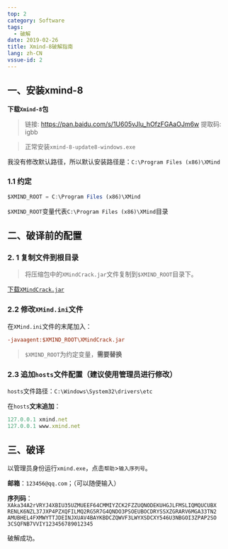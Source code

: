 ```yaml
---
top: 2
category: Software
tags:
  - 破解
date: 2019-02-26
title: Xmind-8破解指南
lang: zh-CN
vssue-id: 2
---
```


## 一、安装xmind-8

**下载`Xmind-8`包**

> 链接: https://pan.baidu.com/s/1U605vJlu_hOfzFGAaOJm6w  提取码: igbb 


> 正常安装`xmind-8-update8-windows.exe`

我没有修改默认路径，所以默认安装路径是：`C:\Program Files (x86)\XMind`

### 1.1 约定

```javascript
$XMIND_ROOT = C:\Program Files (x86)\XMind
```

`$XMIND_ROOT`变量代表`C:\Program Files (x86)\XMind`目录



## 二、破译前的配置

### 2. 1 复制文件到根目录

>  将压缩包中的`XMindCrack.jar`文件复制到`$XMIND_ROOT`目录下。



[下载`XMindCrack.jar`](/blog/assets/packages/XMindCrack.jar)

### 2.2 修改`XMind.ini`文件

在`XMind.ini`文件的末尾加入：

```ini
-javaagent:$XMIND_ROOT\XMindCrack.jar 
```

>  `$XMIND_ROOT`为约定变量，**需要替换**



### 2.3 追加`hosts`文件配置（建议使用管理员进行修改）

`hosts`文件路径：`C:\Windows\System32\drivers\etc`

在`hosts`**文末追加**：

```javascript
127.0.0.1 xmind.net
127.0.0.1 www.xmind.net
```



## 三、破译

以管理员身份运行`xmind.exe`，点击`帮助`>`输入序列号`。

**邮箱**：`123456@qq.com`；（可以随便输入）

**序列码**：`XAka34A2rVRYJ4XBIU35UZMUEEF64CMMIYZCK2FZZUQNODEKUHGJLFMSLIQMQUCUBX
RENLK6NZL37JXP4PZXQFILMQ2RG5R7G4QNDO3PSOEUBOCDRYSSXZGRARV6MGA33TN2
AMUBHEL4FXMWYTTJDEINJXUAV4BAYKBDCZQWVF3LWYXSDCXY546U3NBGOI3ZPAP2SO
3CSQFNB7VVIY123456789012345`

破解成功。